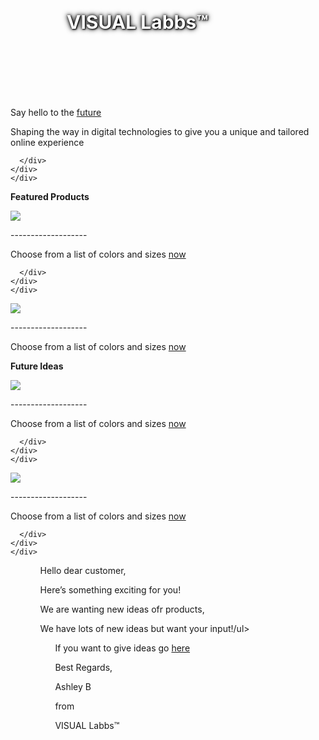 <div class="container-fluid" style="background: url('https://media.istockphoto.com/photos/abstract-3d-concrete-cube-background-with-neon-lights-picture-id1185010668?b=1&k=20&m=1185010668&s=170667a&w=0&h=kvDYzMrxOA0lZH7b3kjxFznSanrfQV8FZC905mxYwVU=');height:200px; width: 1370px; padding: 0;"><b><div class="p">
   VISUAL Labbs™
   </div>
   </b>
</div>
   <style>
   div.p{
     color: white;
     position: relative;
     left: 90px;
     top: 60px;
     text-shadow: 1px 1px 2px black, 0 0 10px black, 0 0 5px black;
     font-size: 30px;
}
   }
   </style>




<div id="container-grid">
    <div class="grid-item gia">
      <div class="left">
        <p class="title">Say hello to the <a class="linkable" href="https://unity.com/">future</a></p>
        <p class="desc">Shaping the way in digital technologies to give you a unique and tailored online experience</p>
      </div>
      <div class="right">
        
      </div>
    </div>
    </div>
   
   
   
  
   
   
   
  <div id="example1">
  <b>Featured Products</b>
</div>
  
  
  <div id="container-grid">
    <div class="grid-item gi">
      <div class="left">
        <p class="title"><img class="nnn" src="https://mail.google.com/mail/u/0?ui=2&ik=f7c59275f5&attid=0.1&permmsgid=msg-a:r5335119569346173207&th=18097579d90ed594&view=fimg&fur=ip&sz=s0-l75-ft&attbid=ANGjdJ9qFlRayIYGcYM6tZoS6e3HBudKskbSlBeXeZ-CKbtNDi72dm06TxSX3DYIeY462mlayJyC3NLFlGJG524U3spd7txBaFK3X441cHxrfjGCwOL8aGCe1KKHPg8&disp=emb&realattid=ii_l2tuzakz0"></p>
        <p>
        -------------------
        </p>
        <p class="desc">Choose from a list of colors and sizes <a class="linkable" href="https://unity.com/">now</a></p>
      </div>
      <div class="right">
        
      </div>
    </div>
    </div>
  
  
  <div id="container-grid">
    <div class="grid-item ge">
      <div class="left">
        <p class="title"><img class="nnn" src="https://mail.google.com/mail/u/0?ui=2&ik=f7c59275f5&attid=0.1&permmsgid=msg-a:r3054096735561863843&th=1809756276aafa4d&view=fimg&fur=ip&sz=s0-l75-ft&attbid=ANGjdJ-Pk2_yuN6igKkiV5n46fzXYHOsu3RE64oZ588Dx-WHAFTfK2uiW8S_vIeCfvceXVdWIpRTOe-6ENmtRfiDAI7r7NfSXU1qT1GjP8vDcaP3A9VDF5DS9Xqa3JM&disp=emb&realattid=ii_l2tux8ea0"></p>
        <p>
        -------------------
        </p>
        <p class="desc">Choose from a list of colors and sizes <a class="linkable" href="https://unity.com/">now</a></p>
      </div>
    </div>
    </div>
  
  
  
  <div id="example2">
  <b>Future Ideas</b>
</div>
  <p class="pp">
  
</p>
  
  
  <div id="container-grid">
    <div class="grid-item ga">
      <div class="left">
        <p class="title"><img class="nnn" src="https://mail.google.com/mail/u/0?ui=2&ik=f7c59275f5&attid=0.1&permmsgid=msg-a:r3954221793252066632&th=1809754a7bdcf9b6&view=fimg&fur=ip&sz=s0-l75-ft&attbid=ANGjdJ8POnMr8rhEt6-8Qk6f2kNw6KggZ-k_uk_yCYhWjEXCO5aUrogaEWgBMhjqjebR-unhhVBTfAhweafzEV_SvkDgYGy8ufjjTyvqvXrbNUwf4nIvtnfhdM5gqis&disp=emb&realattid=ii_l2tuv4b00"></p>
        <p>
        -------------------
        </p>
        <p class="desc">Choose from a list of colors and sizes <a class="linkable" href="https://unity.com/">now</a></p>
        
      </div>
    </div>
    </div>
  
  <div id="container-grid">
    <div class="grid-item g">
      <div class="left">
        <p class="title"><img class="nnn" src="https://mail.google.com/mail/u/0?ui=2&ik=f7c59275f5&attid=0.1&permmsgid=msg-a:r-1511008354092202012&th=180976bc224f8dd0&view=fimg&fur=ip&sz=s0-l75-ft&attbid=ANGjdJ88ue4xUJPgqC8bAlO9otkUOSuoaShhKIthdbp9E8b0tpTwgJ0X0ycld-LSZ89EeW6G0WTLicYLaMU-Iuy6cSja_6i7o9YjY0KGhpPg0mo22ANlKb_84J5kBrk&disp=emb&realattid=ii_l2tvrl680"></p>
        <p>
        -------------------
        </p>
        <p class="desc">Choose from a list of colors and sizes <a class="linkable" href="https://unity.com/">now</a></p>
        
      </div>
    </div>
    </div>
  
  
  
  
  
  
  
<div class="poem">
    <ul>
        <ul>Hello dear customer,</ul>
        <ul>Here’s something exciting for you! </ul>
        <ul>We are wanting new ideas ofr products,</ul>
        <ul>We have lots of new ideas but want your input!/ul>
    </ul>
    <p></p>
    <ul>
    <ul>If you want to give ideas go <a href="https://docs.github.com/en/pages/quickstart">here</a></ul>
        <ul></ul>
        <ul>Best Regards,</ul>
        <ul>Ashley B</ul>
        <ul>from</ul>
        <ul>VISUAL Labbs™</ul>
    </ul>
</div>
